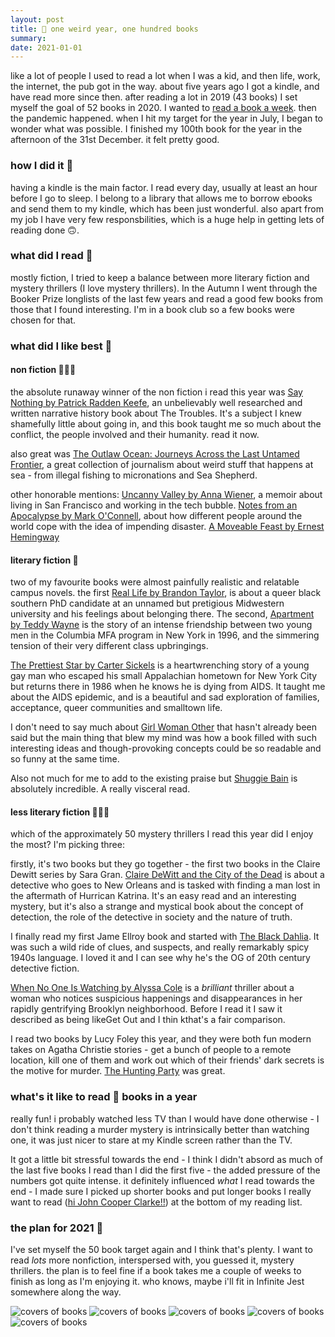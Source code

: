 ```yaml
---
layout: post
title: 💯 one weird year, one hundred books
summary:
date: 2021-01-01
---
```


like a lot of people I used to read a lot when I was a kid, and then life, work, the internet, the pub got in the way. about five years ago I got a kindle, and have read more since then. after reading a lot in 2019 (43 books) I set myself the goal of 52 books in 2020. I wanted to [read a book a week](https://tumblr.austinkleon.com/post/18680619009). then the pandemic happened. when I hit my target for the year in July, I began to wonder what was possible. I finished my 100th book for the year in the afternoon of the 31st December. it felt pretty good.

### how I did it 📱

having a kindle is the main factor. I read every day, usually at least an hour before I go to sleep. I belong to a library that allows me to borrow ebooks and send them to my kindle, which has been just wonderful. also apart from my job I have very few responsbilities, which is a huge help in getting lets of reading done 🙃.

### what did I read 📖

mostly fiction, I tried to keep a balance between more literary fiction and mystery thrillers (I love mystery thrillers). In the Autumn I went through the Booker Prize longlists of the last few years and read a good few books from those that I found interesting. I'm in a book club so a few books were chosen for that.

### what did I like best 🥇

#### non fiction 👩🏼‍🏫

the absolute runaway winner of the non fiction i read this year was [Say Nothing by Patrick Radden Keefe](https://www.goodreads.com/book/show/49771934-say-nothing), an unbelievably well researched and written narrative history book about The Troubles. It's a subject I knew shamefully little about going in, and this book taught me so much about the conflict, the people involved and their humanity. read it now.

also great was [The Outlaw Ocean: Journeys Across the Last Untamed Frontier](https://www.goodreads.com/book/show/45551985-the-outlaw-ocean), a great collection of journalism about weird stuff that happens at sea - from illegal fishing to micronations and Sea Shepherd.

other honorable mentions: [Uncanny Valley by Anna Wiener](https://www.goodreads.com/book/show/46136224-uncanny-valley), a memoir about living in San Francisco and working in the tech bubble. [Notes from an Apocalypse by Mark O'Connell](https://www.goodreads.com/book/show/50254997-notes-from-an-apocalypse), about how different people around the world cope with the idea of impending disaster. [A Moveable Feast by Ernest Hemingway](https://www.goodreads.com/book/show/6603103-a-moveable-feast)

#### literary fiction 📜

two of my favourite books were almost painfully realistic and relatable campus novels. the first [Real Life by Brandon Taylor](https://www.goodreads.com/book/show/50884008-real-life), is about a queer black southern PhD candidate at an unnamed but pretigious Midwestern university and his feelings about belonging there. The second, [Apartment by Teddy Wayne](https://www.goodreads.com/book/show/52088724-apartment) is the story of an intense friendship between two young men in the Columbia MFA program in New York in 1996, and the simmering tension of their very different class upbringings.

[The Prettiest Star by Carter Sickels](https://www.goodreads.com/book/show/50255657-the-prettiest-star) is a heartwrenching story of a young gay man who escaped his small Appalachian hometown for New York City but returns there in 1986 when he knows he is dying from AIDS. It taught me about the AIDS epidemic, and is a beautiful and sad exploration of families, acceptance, queer communities and smalltown life.

I don't need to say much about [Girl Woman Other](https://www.goodreads.com/book/show/54443204-girl-woman-other) that hasn't already been said but the main thing that blew my mind was how a book filled with such interesting ideas and though-provoking concepts could be so readable and so funny at the same time.

Also not much for me to add to the existing praise but [Shuggie Bain](https://www.goodreads.com/book/show/48589362-shuggie-bain) is absolutely incredible. A really visceral read.

#### less literary fiction 🕵🏻‍♀️

which of the approximately 50 mystery thrillers I read this year did I enjoy the most? I'm picking three:

firstly, it's two books but they go together - the first two books in the Claire Dewitt series by Sara Gran. [Claire DeWitt and the City of the Dead](https://www.goodreads.com/book/show/11451486-claire-dewitt-and-the-city-of-the-dead) is about a detective who goes to New Orleans and is tasked with finding a man lost in the aftermath of Hurrican Katrina. It's an easy read and an interesting mystery, but it's also a strange and mystical book about the concept of detection, the role of the detective in society and the nature of truth.

I finally read my first Jame Ellroy book and started with [The Black Dahlia](https://www.goodreads.com/book/show/8388822-the-black-dahlia). It was such a wild ride of clues, and suspects, and really remarkably spicy 1940s language. I loved it and I can see why he's the OG of 20th century detective fiction.

[When No One Is Watching by Alyssa Cole](https://www.goodreads.com/book/show/51202607-when-no-one-is-watching) is a _brilliant_ thriller about a woman who notices suspicious happenings and disappearances in her rapidly gentrifying Brooklyn neighborhood. Before I read it I saw it described as being likeGet Out and I thin kthat's a fair comparison.

I read two books by Lucy Foley this year, and they were both fun modern takes on Agatha Christie stories - get a bunch of people to a remote location, kill one of them and work out which of their friends' dark secrets is the motive for murder. [The Hunting Party](https://www.goodreads.com/book/show/41429961-the-hunting-party) was great.

### what's it like to read 💯 books in a year

really fun! i probably watched less TV than I would have done otherwise - I don't think reading a murder mystery is intrinsically better than watching one, it was just nicer to stare at my Kindle screen rather than the TV.

It got a little bit stressful towards the end - I think I didn't absord as much of the last five books I read than I did the first five - the added pressure of the numbers got quite intense. it definitely influenced _what_ I read towards the end - I made sure I picked up shorter books and put longer books I really want to read ([hi John Cooper Clarke!!](https://www.goodreads.com/book/show/52772089-i-wanna-be-yours)) at the bottom of my reading list.

### the plan for 2021 🎊

I've set myself the 50 book target again and I think that's plenty. I want to read _lots_ more nonfiction, interspersed with, you guessed it, mystery thrillers. the plan is to feel fine if a book takes me a couple of weeks to finish as long as I'm enjoying it. who knows, maybe i'll fit in Infinite Jest somewhere along the way.

![covers of books](/images/books_post/5.png)
![covers of books](/images/books_post/4.png)
![covers of books](/images/books_post/3.png)
![covers of books](/images/books_post/2.png)
![covers of books](/images/books_post/1.png)
